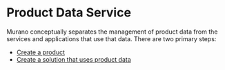 # Product Data Service

Murano conceptually separates the management of product data from the services and applications that use that data. There are two primary steps:

* [Create a product](/guides/create-product/)
* [Create a solution that uses product data](/guides/create-solution/)

